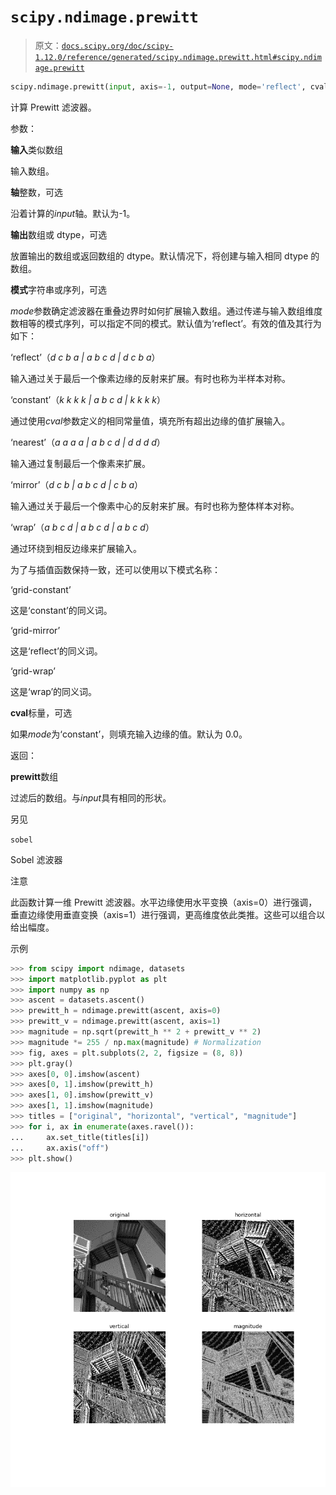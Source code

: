 # `scipy.ndimage.prewitt`

> 原文：[`docs.scipy.org/doc/scipy-1.12.0/reference/generated/scipy.ndimage.prewitt.html#scipy.ndimage.prewitt`](https://docs.scipy.org/doc/scipy-1.12.0/reference/generated/scipy.ndimage.prewitt.html#scipy.ndimage.prewitt)

```py
scipy.ndimage.prewitt(input, axis=-1, output=None, mode='reflect', cval=0.0)
```

计算 Prewitt 滤波器。

参数：

**输入**类似数组

输入数组。

**轴**整数，可选

沿着计算的*input*轴。默认为-1。

**输出**数组或 dtype，可选

放置输出的数组或返回数组的 dtype。默认情况下，将创建与输入相同 dtype 的数组。

**模式**字符串或序列，可选

*mode*参数确定滤波器在重叠边界时如何扩展输入数组。通过传递与输入数组维度数相等的模式序列，可以指定不同的模式。默认值为‘reflect’。有效的值及其行为如下：

‘reflect’（*d c b a | a b c d | d c b a*）

输入通过关于最后一个像素边缘的反射来扩展。有时也称为半样本对称。

‘constant’（*k k k k | a b c d | k k k k*）

通过使用*cval*参数定义的相同常量值，填充所有超出边缘的值扩展输入。

‘nearest’（*a a a a | a b c d | d d d d*）

输入通过复制最后一个像素来扩展。

‘mirror’（*d c b | a b c d | c b a*）

输入通过关于最后一个像素中心的反射来扩展。有时也称为整体样本对称。

‘wrap’（*a b c d | a b c d | a b c d*）

通过环绕到相反边缘来扩展输入。

为了与插值函数保持一致，还可以使用以下模式名称：

‘grid-constant’

这是‘constant’的同义词。

‘grid-mirror’

这是‘reflect’的同义词。

‘grid-wrap’

这是‘wrap’的同义词。

**cval**标量，可选

如果*mode*为‘constant’，则填充输入边缘的值。默认为 0.0。

返回：

**prewitt**数组

过滤后的数组。与*input*具有相同的形状。

另见

`sobel`

Sobel 滤波器

注意

此函数计算一维 Prewitt 滤波器。水平边缘使用水平变换（axis=0）进行强调，垂直边缘使用垂直变换（axis=1）进行强调，更高维度依此类推。这些可以组合以给出幅度。

示例

```py
>>> from scipy import ndimage, datasets
>>> import matplotlib.pyplot as plt
>>> import numpy as np
>>> ascent = datasets.ascent()
>>> prewitt_h = ndimage.prewitt(ascent, axis=0)
>>> prewitt_v = ndimage.prewitt(ascent, axis=1)
>>> magnitude = np.sqrt(prewitt_h ** 2 + prewitt_v ** 2)
>>> magnitude *= 255 / np.max(magnitude) # Normalization
>>> fig, axes = plt.subplots(2, 2, figsize = (8, 8))
>>> plt.gray()
>>> axes[0, 0].imshow(ascent)
>>> axes[0, 1].imshow(prewitt_h)
>>> axes[1, 0].imshow(prewitt_v)
>>> axes[1, 1].imshow(magnitude)
>>> titles = ["original", "horizontal", "vertical", "magnitude"]
>>> for i, ax in enumerate(axes.ravel()):
...     ax.set_title(titles[i])
...     ax.axis("off")
>>> plt.show() 
```

![../../_images/scipy-ndimage-prewitt-1.png](img/e49c39710947b2c9826df9bd0f355e94.png)
